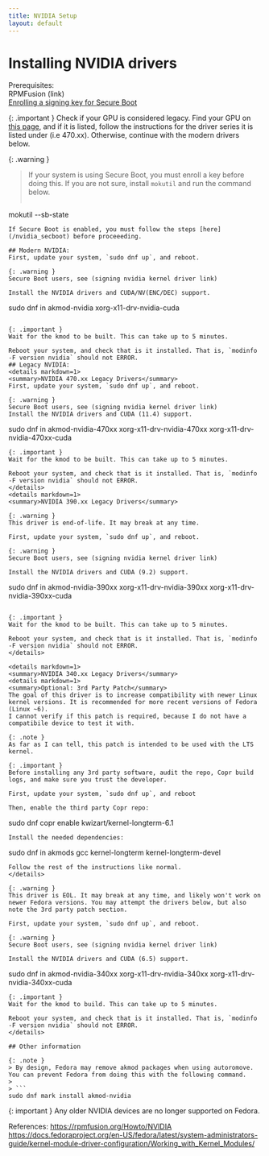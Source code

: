```yaml
---
title: NVIDIA Setup
layout: default
---
```


# Installing NVIDIA drivers

Prerequisites:\
RPMFusion (link)\
[Enrolling a signing key for Secure Boot](/nvidia_secboot)

{: .important }
Check if your GPU is considered legacy. Find your GPU on [this page](https://www.nvidia.com/en-us/drivers/unix/legacy-gpu/), and if it is listed, follow the instructions for the driver series it is listed under (i.e 470.xx). Otherwise, continue with the modern drivers below.

{: .warning }
> If your system is using Secure Boot, you must enroll a key before doing this. If you are not sure, install `mokutil` and run the command below.
> ```
mokutil --sb-state
```
If Secure Boot is enabled, you must follow the steps [here](/nvidia_secboot) before proceeeding.

## Modern NVIDIA:
First, update your system, `sudo dnf up`, and reboot.

{: .warning }
Secure Boot users, see (signing nvidia kernel driver link)

Install the NVIDIA drivers and CUDA/NV(ENC/DEC) support.

```
sudo dnf in akmod-nvidia xorg-x11-drv-nvidia-cuda
```

{: .important }
Wait for the kmod to be built. This can take up to 5 minutes.

Reboot your system, and check that is it installed. That is, `modinfo -F version nvidia` should not ERROR.
## Legacy NVIDIA:
<details markdown=1>
<summary>NVIDIA 470.xx Legacy Drivers</summary>
First, update your system, `sudo dnf up`, and reboot.

{: .warning }
Secure Boot users, see (signing nvidia kernel driver link)
Install the NVIDIA drivers and CUDA (11.4) support.
```
sudo dnf in akmod-nvidia-470xx xorg-x11-drv-nvidia-470xx xorg-x11-drv-nvidia-470xx-cuda
``` 
{: .important }
Wait for the kmod to be built. This can take up to 5 minutes.

Reboot your system, and check that is it installed. That is, `modinfo -F version nvidia` should not ERROR.
</details>
<details markdown=1>
<summary>NVIDIA 390.xx Legacy Drivers</summary>

{: .warning }
This driver is end-of-life. It may break at any time.

First, update your system, `sudo dnf up`, and reboot.

{: .warning }
Secure Boot users, see (signing nvidia kernel driver link)

Install the NVIDIA drivers and CUDA (9.2) support.
```
sudo dnf in akmod-nvidia-390xx xorg-x11-drv-nvidia-390xx xorg-x11-drv-nvidia-390xx-cuda
```

{: .important }
Wait for the kmod to be built. This can take up to 5 minutes.

Reboot your system, and check that is it installed. That is, `modinfo -F version nvidia` should not ERROR.
</details>

<details markdown=1>
<summary>NVIDIA 340.xx Legacy Drivers</summary>
<details markdown=1>
<summary>Optional: 3rd Party Patch</summary>
The goal of this driver is to increase compatibility with newer Linux kernel versions. It is recommended for more recent versions of Fedora (Linux ~6).
I cannot verify if this patch is required, because I do not have a compatibile device to test it with. 

{: .note }
As far as I can tell, this patch is intended to be used with the LTS kernel.

{: .important }
Before installing any 3rd party software, audit the repo, Copr build logs, and make sure you trust the developer.

First, update your system, `sudo dnf up`, and reboot

Then, enable the third party Copr repo:
```
sudo dnf copr enable kwizart/kernel-longterm-6.1
```
Install the needed dependencies:
```
sudo dnf in akmods gcc kernel-longterm kernel-longterm-devel
```
Follow the rest of the instructions like normal.
</details>

{: .warning }
This driver is EOL. It may break at any time, and likely won't work on newer Fedora versions. You may attempt the drivers below, but also note the 3rd party patch section.

First, update your system, `sudo dnf up`, and reboot.

{: .warning }
Secure Boot users, see (signing nvidia kernel driver link)

Install the NVIDIA drivers and CUDA (6.5) support.
```
sudo dnf in akmod-nvidia-340xx xorg-x11-drv-nvidia-340xx xorg-x11-drv-nvidia-340xx-cuda
```
{: .important }
Wait for the kmod to build. This can take up to 5 minutes.

Reboot your system, and check that is it installed. That is, `modinfo -F version nvidia` should not ERROR.
</details>

## Other information

{: .note }
> By design, Fedora may remove akmod packages when using autoromove. You can prevent Fedora from doing this with the following command.
> 
> ```
sudo dnf mark install akmod-nvidia
```

{: important }
Any older NVIDIA devices are no longer supported on Fedora.

References:
https://rpmfusion.org/Howto/NVIDIA
https://docs.fedoraproject.org/en-US/fedora/latest/system-administrators-guide/kernel-module-driver-configuration/Working_with_Kernel_Modules/

